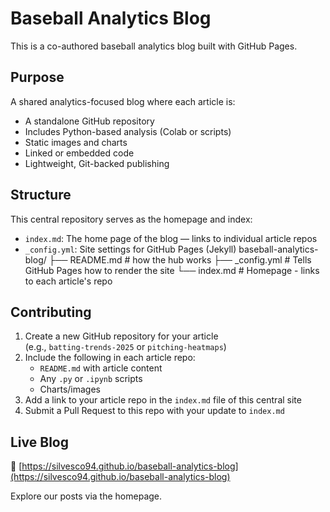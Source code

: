 # Baseball Analytics Blog

This is a co-authored baseball analytics blog built with GitHub Pages.

## Purpose

A shared analytics-focused blog where each article is:

- A standalone GitHub repository
- Includes Python-based analysis (Colab or scripts)
- Static images and charts
- Linked or embedded code
- Lightweight, Git-backed publishing

## Structure

This central repository serves as the homepage and index:

- `index.md`: The home page of the blog — links to individual article repos
- `_config.yml`: Site settings for GitHub Pages (Jekyll)
  baseball-analytics-blog/
├── README.md        # how the hub works
├── _config.yml      # Tells GitHub Pages how to render the site
└── index.md         # Homepage - links to each article's repo


## Contributing

1. Create a new GitHub repository for your article  
   (e.g., `batting-trends-2025` or `pitching-heatmaps`)
2. Include the following in each article repo:
   - `README.md` with article content
   - Any `.py` or `.ipynb` scripts
   - Charts/images
3. Add a link to your article repo in the `index.md` file of this central site
4. Submit a Pull Request to this repo with your update to `index.md`

## Live Blog

🔗 [https://silvesco94.github.io/baseball-analytics-blog](https://silvesco94.github.io/baseball-analytics-blog)

Explore our posts via the homepage.
